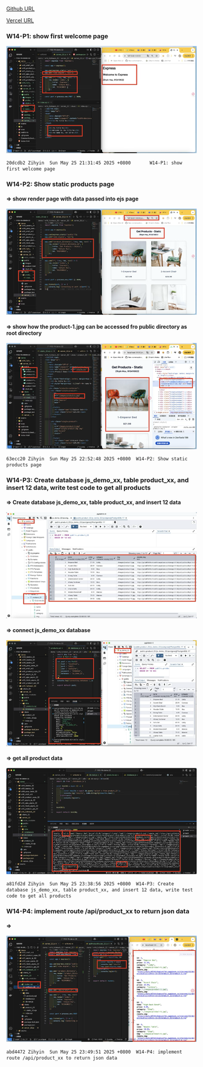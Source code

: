 [Github URL](https://github.com/zihyinhsu/1132-1N-demo-zihyin-22)

[Vercel URL](https://1132-1-n-demo-zihyin-22.vercel.app/)


### W14-P1: show first welcome page

![alt text](img/p1-1.png)


```
20dcdb2 Zihyin  Sun May 25 21:31:45 2025 +0800       W14-P1: show first welcome page
```

### W14-P2: Show static products page

#### => show render page with data passed into ejs page

![alt text](img/p2-1.png)

#### => show how the product-1.jpg can be accessed fro public directory as root directory

![alt text](img/p2-2.png)

```
63ecc20 Zihyin  Sun May 25 22:52:48 2025 +0800  W14-P2: Show static products page
```

### W14-P3: Create database js_demo_xx, table product_xx, and insert 12 data, write test code to get all products
 
#### => Create database js_demo_xx, table product_xx, and insert 12 data

![alt text](img/p3-1.png)

#### => connect js_demo_xx database

![alt text](img/p3-2.png)

#### => get all product data

![alt text](img/p3-3.png)

```
a81fd2d Zihyin  Sun May 25 23:38:56 2025 +0800  W14-P3: Create database js_demo_xx, table product_xx, and insert 12 data, write test code to get all products
```

### W14-P4: implement route /api/product_xx to return json data

#### =>

![alt text](img/p4-1.png)

```
abd4472 Zihyin  Sun May 25 23:49:51 2025 +0800  W14-P4: implement route /api/product_xx to return json data
```